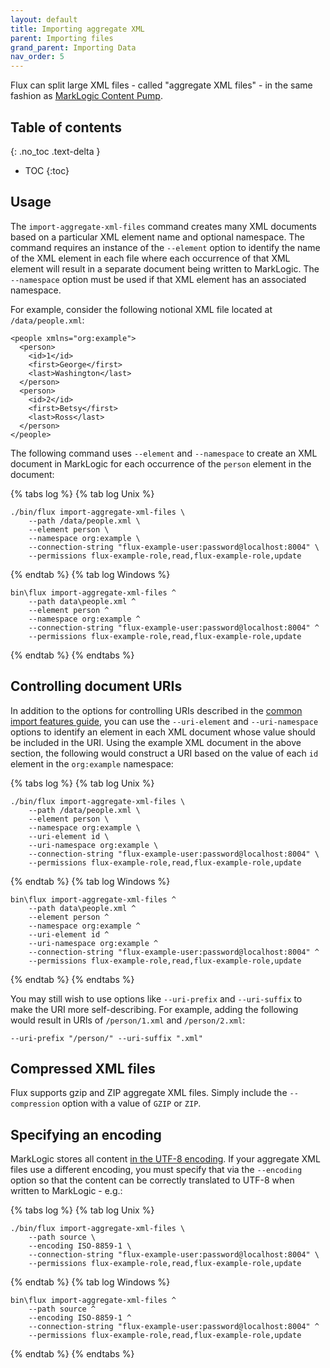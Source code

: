 ```yaml
---
layout: default
title: Importing aggregate XML
parent: Importing files
grand_parent: Importing Data
nav_order: 5
---
```


Flux can split large XML files - called "aggregate XML files" - in the same fashion as 
[MarkLogic Content Pump](https://docs.marklogic.com/11.0/guide/mlcp-guide/en/importing-content-into-marklogic-server/splitting-large-xml-files-into-multiple-documents.html). 

## Table of contents
{: .no_toc .text-delta }

- TOC
{:toc}

## Usage

The `import-aggregate-xml-files` command creates many XML documents based on a particular XML element name and
optional namespace. The command requires an instance of the `--element` option to identify the name of the XML element
in each file where each occurrence of that XML element will result in a separate document being written to MarkLogic. 
The `--namespace` option must be used if that XML element has an associated namespace.

For example, consider the following notional XML file located at `/data/people.xml`:

```
<people xmlns="org:example">
  <person>
    <id>1</id>
    <first>George</first>
    <last>Washington</last>
  </person>
  <person>
    <id>2</id>
    <first>Betsy</first>
    <last>Ross</last>
  </person>
</people>
```

The following command uses `--element` and `--namespace` to create an XML document in MarkLogic for each occurrence
of the `person` element in the document:

{% tabs log %}
{% tab log Unix %}
```
./bin/flux import-aggregate-xml-files \
    --path /data/people.xml \
    --element person \
    --namespace org:example \
    --connection-string "flux-example-user:password@localhost:8004" \
    --permissions flux-example-role,read,flux-example-role,update
```
{% endtab %}
{% tab log Windows %}
```
bin\flux import-aggregate-xml-files ^
    --path data\people.xml ^
    --element person ^
    --namespace org:example ^
    --connection-string "flux-example-user:password@localhost:8004" ^
    --permissions flux-example-role,read,flux-example-role,update
```
{% endtab %}
{% endtabs %}


## Controlling document URIs

In addition to the options for controlling URIs described in the [common import features guide](../common-import-features.md), 
you can use the `--uri-element` and `--uri-namespace` options to identify an element in each XML document whose value should
be included in the URI. Using the example XML document in the above section, the following would construct a URI 
based on the value of each `id` element in the `org:example` namespace:

{% tabs log %}
{% tab log Unix %}
```
./bin/flux import-aggregate-xml-files \
    --path /data/people.xml \
    --element person \
    --namespace org:example \
    --uri-element id \
    --uri-namespace org:example \
    --connection-string "flux-example-user:password@localhost:8004" \
    --permissions flux-example-role,read,flux-example-role,update
```
{% endtab %}
{% tab log Windows %}
```
bin\flux import-aggregate-xml-files ^
    --path data\people.xml ^
    --element person ^
    --namespace org:example ^
    --uri-element id ^
    --uri-namespace org:example ^
    --connection-string "flux-example-user:password@localhost:8004" ^
    --permissions flux-example-role,read,flux-example-role,update
```
{% endtab %}
{% endtabs %}

You may still wish to use options like `--uri-prefix` and `--uri-suffix` to make the URI more self-describing. For
example, adding the following would result in URIs of `/person/1.xml` and `/person/2.xml`:

    --uri-prefix "/person/" --uri-suffix ".xml"

## Compressed XML files

Flux supports gzip and ZIP aggregate XML files. Simply include the `--compression` option with a value of `GZIP` or 
`ZIP`.

## Specifying an encoding

MarkLogic stores all content 
[in the UTF-8 encoding](https://docs.marklogic.com/guide/search-dev/encodings_collations#id_87576).
If your aggregate XML files use a different encoding, you must specify that via the `--encoding` option so that 
the content can be correctly translated to UTF-8 when written to MarkLogic - e.g.:

{% tabs log %}
{% tab log Unix %}
```
./bin/flux import-aggregate-xml-files \
    --path source \
    --encoding ISO-8859-1 \
    --connection-string "flux-example-user:password@localhost:8004" \
    --permissions flux-example-role,read,flux-example-role,update
```
{% endtab %}
{% tab log Windows %}
```
bin\flux import-aggregate-xml-files ^
    --path source ^
    --encoding ISO-8859-1 ^
    --connection-string "flux-example-user:password@localhost:8004" ^
    --permissions flux-example-role,read,flux-example-role,update
```
{% endtab %}
{% endtabs %}
